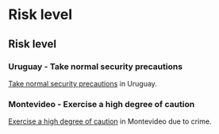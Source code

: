 # Risk level

## Risk level

### Uruguay - Take normal security precautions

[Take normal security precautions](#levels "Risk Levels") in Uruguay.

### Montevideo - Exercise a high degree of caution

[Exercise a high degree of caution](#levels "Risk Levels") in Montevideo due to crime.